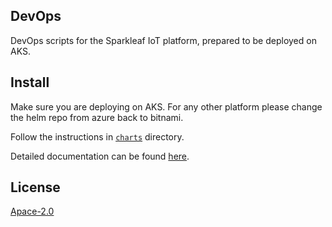 ## DevOps
DevOps scripts for the Sparkleaf IoT platform, prepared to be deployed on AKS.

## Install
Make sure you are deploying on AKS.
For any other platform please change the helm repo from azure back to bitnami.

Follow the instructions in [`charts`](charts) directory. 

Detailed documentation can be found [here](https://mainflux.readthedocs.io/en/latest/kubernetes/).

## License
[Apace-2.0](LICENSE)
